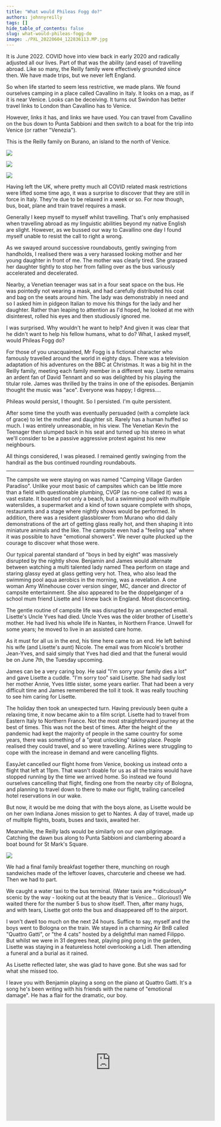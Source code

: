 ```yaml
---
title: "What would Phileas Fogg do?"
authors: johnnyreilly
tags: []
hide_table_of_contents: false
slug: what-would-phileas-fogg-do
image: ./PXL_20220604_122836113.MP.jpg
---
```

It is June 2022. COVID hove into view back in early 2020 and radically adjusted all our lives. Part of that was the ability (and ease) of travelling abroad. Like so many, the Reilly family were effectively grounded since then. We have made trips, but we never left England.

So when life started to seem less restrictive, we made plans. We found ourselves camping in a place called Cavallino in Italy. It looks on a map, as if it is near Venice. Looks can be deceiving. It turns out Swindon has better travel links to London than Cavallino has to Venice.

However, links it has, and links we have used. You can travel from Cavallino on the bus down to Punta Sabbioni and then switch to a boat for the trip into Venice (or rather "Venezia").

This is the Reilly family on Burano, an island to the north of Venice.

![](PXL_20220604_122814832.MP.jpg)

![](PXL_20220604_122836113.MP.jpg)

![](PXL_20220604_122852808.MP.jpg)

Having left the UK, where pretty much all COVID related mask restrictions were lifted some time ago, it was a surprise to discover that they are still in force in Italy. They're due to be relaxed in a week or so. For now though, bus, boat, plane and train travel requires a mask.

Generally I keep myself to myself whilst travelling. That's only emphasised when travelling abroad as my linguistic abilities beyond my native English are slight. However, as we bussed our way to Cavallino one day I found myself unable to resist the call to right a wrong.

As we swayed around successive roundabouts, gently swinging from handholds, I realised there was a very harassed looking mother and her young daughter in front of me. The mother was clearly tired. She grasped her daughter tightly to stop her from falling over as the bus variously accelerated and decelerated.

Nearby, a Venetian teenager was sat in a four seat space on the bus. He was pointedly not wearing a mask, and had carefully distributed his coat and bag on the seats around him. The lady was demonstrably in need and so I asked him in pidgeon Italian to move his things for the lady and her daughter. Rather than leaping to attention as I'd hoped, he looked at me with disinterest, rolled his eyes and then studiously ignored me.

I was surprised. Why wouldn't he want to help? And given it was clear that he didn't want to help his fellow humans, what to do? What, I asked myself, would Phileas Fogg do?

For those of you unacquainted, Mr Fogg is a fictional character who famously travelled around the world in eighty days. There was a television adaptation of his adventures on the BBC at Christmas. It was a big hit in the Reilly family, meeting each family member in a different way. Lisette remains an ardent fan of David Tennant and so was delighted by his playing the titular role. James was thrilled by the trains in one of the episodes. Benjamin thought the music was "ace". Everyone was happy; I digress....

Phileas would persist, I thought. So I persisted. I'm quite persistent.

After some time the youth was eventually persuaded (with a complete lack of grace) to let the mother and daughter sit. Rarely has a human huffed so much. I was entirely unreasonable, in his view. The Venetian Kevin the Teenager then slumped back in his seat and turned up his stereo in what we'll consider to be a passive aggressive protest against his new neighbours.

All things considered, I was pleased. I remained gently swinging from the handrail as the bus continued rounding roundabouts.

---

The campsite we were staying on was named "Camping Village Garden Paradiso". Unlike your most basic of campsites which can be little more than a field with questionable plumbing, CVGP (as no-one called it) was a vast estate. It boasted not only a beach, but a swimming pool with multiple waterslides, a supermarket and a kind of town square complete with shops, restaurants and a stage where nightly shows would be performed. In addition, there was a resident glassblower from Murano who did daily demonstrations of the art of getting glass really hot, and then shaping it into miniature animals and the like. The campsite even had a "feeling spa" where it was possible to have "emotional showers". We never quite plucked up the courage to discover what those were.

Our typical parental standard of "boys in bed by eight" was massively disrupted by the nightly show. Benjamin and James would alternate between watching a multi talented lady named Thea perform on stage and staring glassy eyed at glass getting very hot. Thea, who also lead the swimming pool aqua aerobics in the morning, was a revelation. A one woman Amy Winehouse cover version singer, MC, dancer and director of campsite entertainment. She also appeared to be the doppelganger of a school mum friend Lisette and I knew back in England. Most disconcerting.

The gentle routine of campsite life was disrupted by an unexpected email. Lisette's Uncle Yves had died. Uncle Yves was the older brother of Lisette's mother. He had lived his whole life in Nantes, in Northern France. Unwell for some years; he moved to live in an assisted care home.

As it must for all us in the end, his time here came to an end. He left behind his wife (and Lisette's aunt) Nicole. The email was from Nicole's brother Jean-Yves, and said simply that Yves had died and that the funeral would be on June 7th, the Tuesday upcoming.

James can be a very caring boy. He said "I'm sorry your family dies a lot" and gave Lisette a cuddle. "I'm sorry too" said Lisette. She had sadly lost her mother Annie, Yves little sister, some years earlier. That had been a very difficult time and James remembered the toll it took. It was really touching to see him caring for Lisette.

The holiday then took an unexpected turn. Having previously been quite a relaxing time, it now became akin to a film script. Lisette had to travel from Eastern Italy to Northern France. Not the most straightforward journey at the best of times. This was not the best of times. After the height of the pandemic had kept the majority of people in the same country for some years, there was something of a "great unlocking" taking place. People realised they could travel, and so were travelling. Airlines were struggling to cope with the increase in demand and were cancelling flights.

EasyJet cancelled our flight home from Venice, booking us instead onto a flight that left at 11pm. That wasn't doable for us as all the trains would have stopped running by the time we arrived home. So instead we found ourselves cancelling that flight, finding one from the nearby city of Bologna, and planning to travel down to there to make our flight, trailing cancelled hotel reservations in our wake.

But now, it would be me doing that with the boys alone, as Lisette would be on her own Indiana Jones mission to get to Nantes. A day of travel, made up of multiple flights, boats, buses and taxis, awaited her.

Meanwhile, the Reilly lads would be similarly on our own pilgrimage. Catching the dawn bus along to Punta Sabbioni and clambering aboard a boat bound for St Mark's Square.

![](PXL_20220606_055741005.MP.jpg)

We had a final family breakfast together there, munching on rough sandwiches made of the leftover loaves, charcuterie and cheese we had. Then we had to part.

We caught a water taxi to the bus terminal. (Water taxis are \*ridiculously\* scenic by the way - looking out at the beauty that is Venice... Glorious!) We waited there for the number 5 bus to show itself. Then, after many hugs, and with tears, Lisette got onto the bus and disappeared off to the airport.

I won't dwell too much on the next 24 hours. Suffice to say, myself and the boys went to Bologna on the train. We stayed in a charming Air BnB called "Quattro Gatti", or "the 4 cats" hosted by a delightful man named Filippo. But whilst we were in 31 degrees heat, playing ping pong in the garden, Lisette was staying in a featureless hotel overlooking a Lidl. Then attending a funeral and a burial as it rained.

As Lisette reflected later, she was glad to have gone. But she was sad for what she missed too.

I leave you with Benjamin playing a song on the piano at Quattro Gatti. It's a song he's been writing with his friends with the name of "emotional damage". He has a flair for the dramatic, our boy.

<iframe width="560" height="315" src="https://www.youtube.com/embed/0v7mnpvg8Pk" title="YouTube video player" frameBorder="0" allow="accelerometer; autoplay; clipboard-write; encrypted-media; gyroscope; picture-in-picture" allowFullScreen=""></iframe>


